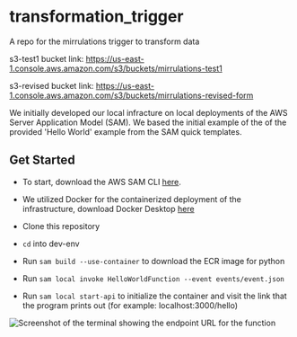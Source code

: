 # transformation_trigger
A repo for the mirrulations trigger to transform data

s3-test1 bucket link: https://us-east-1.console.aws.amazon.com/s3/buckets/mirrulations-test1

s3-revised bucket link: https://us-east-1.console.aws.amazon.com/s3/buckets/mirrulations-revised-form

We initially developed our local infracture on local deployments of the AWS Server Application Model (SAM). We based the initial example of the of the provided 'Hello World' example from the SAM quick templates.

## Get Started

- To start, download the AWS SAM CLI [here](https://docs.aws.amazon.com/serverless-application-model/latest/developerguide/install-sam-cli.html#install-sam-cli-instructions).
- We utilized Docker for the containerized deployment of the infrastructure, download Docker Desktop [here](https://www.docker.com/products/docker-desktop/)

- Clone this repository
- `cd` into dev-env 
- Run `sam build --use-container` to download the ECR image for python
- Run `sam local invoke HelloWorldFunction --event events/event.json`
- Run `sam local start-api` to initialize the container and visit the link that the program prints out (for example: localhost:3000/hello)

![Screenshot of the terminal showing the endpoint URL for the function](assets/term.png)
